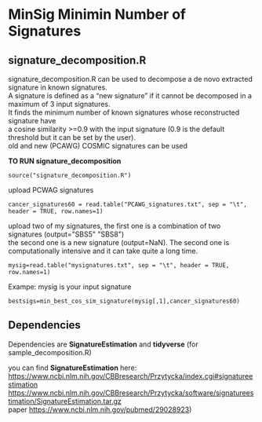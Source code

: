 <h1>MinSig Minimin Number of Signatures</h1>

<h2>signature_decomposition.R</h2>


signature_decomposition.R can be used to decompose a de novo extracted signature in known signatures.    
A signature is defined as a “new signature” if it cannot be decomposed in a maximum of 3 input signatures.    
It finds the minimum number of known signatures whose reconstructed signature have  
a cosine similarity >=0.9 with the input signature (0.9 is the default threshold but it can be set by the user).    
old and new (PCAWG) COSMIC signatures can be used 

**TO RUN signature_decomposition**
```
source("signature_decomposition.R")
```

upload PCWAG signatures
```
cancer_signatures60 = read.table("PCAWG_signatures.txt", sep = "\t", header = TRUE, row.names=1)
```

upload two of my signatures, the first one is a combination of two signatures (output="SBS5" "SBS8")  
the second one is a new signature (output=NaN). The second one is computationally intensive and it can take quite a long time.
```
mysig=read.table("mysignatures.txt", sep = "\t", header = TRUE, row.names=1)
```

Exampe: mysig is your input signature
```
bestsigs=min_best_cos_sim_signature(mysig[,1],cancer_signatures60)
```


<h2>Dependencies</h2> 

Dependencies are **SignatureEstimation** and **tidyverse** (for  sample_decomposition.R)

you can find **SignatureEstimation** here:  
https://www.ncbi.nlm.nih.gov/CBBresearch/Przytycka/index.cgi#signatureestimation  
https://www.ncbi.nlm.nih.gov/CBBresearch/Przytycka/software/signatureestimation/SignatureEstimation.tar.gz  
paper https://www.ncbi.nlm.nih.gov/pubmed/29028923)  
